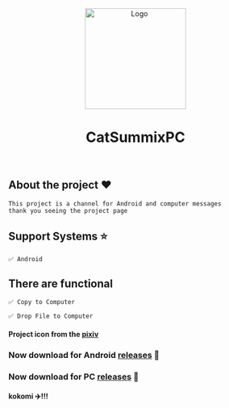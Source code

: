 <div align="center">
    <img width="200" height="200" src="application.ico" alt="Logo" style="margin: 0 auto">
    <h1>CatSummixPC</h1>
    <br>
</div>

## About the project ❤️

    This project is a channel for Android and computer messages
    thank you seeing the project page

## Support Systems ⭐

    ✅ Android 

## There are functional

    ✅ Copy to Computer 

    ✅ Drop File to Computer


#### Project icon from the <a target=”_blank“ href="https://www.pixiv.net/artworks/92923145">pixiv<a/>

### Now download for Android <a href="https://github.com/xiaocheng168/CatSummix/releases">releases</a> 🫲

### Now download for PC <a href="https://github.com/xiaocheng168/CatSummixPC/releases">releases</a> 🫲

#### kokomi ✈️!!!
